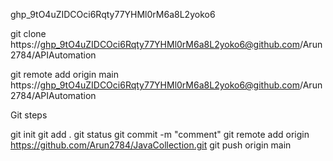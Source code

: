 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

git clone https://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@github.com/Arun2784/APIAutomation


git remote add origin main https://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@github.com/Arun2784/APIAutomation



Git steps

git init
git add .
git status
git commit -m "comment"
git remote add origin https://github.com/Arun2784/JavaCollection.git
git push origin main
